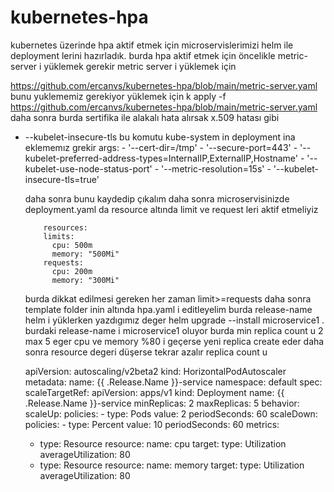 # kubernetes-hpa
kubernetes üzerinde hpa aktif etmek için microservislerimizi helm ile deployment lerini hazırladık.
burda hpa aktif etmek için öncelikle metric-server i yüklemek gerekir metric server i yüklemek için 

https://github.com/ercanvs/kubernetes-hpa/blob/main/metric-server.yaml bunu yuklememiz gerekiyor yüklemek için 
k apply -f https://github.com/ercanvs/kubernetes-hpa/blob/main/metric-server.yaml
daha sonra burda sertifika ile alakalı hata alırsak x.509 hatası gibi
- --kubelet-insecure-tls bu komutu kube-system  in deployment ina eklememız grekir
            args:
            - '--cert-dir=/tmp'
            - '--secure-port=443'
            - '--kubelet-preferred-address-types=InternalIP,ExternalIP,Hostname'
            - '--kubelet-use-node-status-port'
            - '--metric-resolution=15s'
            - '--kubelet-insecure-tls=true'

  daha sonra bunu kaydedip çıkalım
  daha sonra microservisinizde deployment.yaml da resource altında limit ve request leri aktif etmeliyiz

          resources:
          limits:
            cpu: 500m
            memory: "500Mi"
          requests:
            cpu: 200m
            memory: "300Mi"

  burda dikkat edilmesi gereken her zaman limit>=requests
  daha sonra template folder inin altında hpa.yaml i editleyelim burda release-name helm i yüklerken yazdıgımız deger
  helm upgrade --install microservice1 .   burdaki release-name i microservice1 oluyor
  burda min replica count u 2  max 5 eger cpu ve memory %80 i geçerse yeni replica create eder daha sonra resource degeri düşerse tekrar azalır replica count u

  apiVersion: autoscaling/v2beta2
kind: HorizontalPodAutoscaler
metadata:
  name: {{ .Release.Name }}-service
  namespace: default
spec:
  scaleTargetRef:
    apiVersion: apps/v1
    kind: Deployment
    name: {{ .Release.Name }}-service
  minReplicas: 2
  maxReplicas: 5
  behavior:
    scaleUp:
      policies:
      - type: Pods
        value: 2
        periodSeconds: 60
    scaleDown:
      policies:
      - type: Percent
        value: 10
        periodSeconds: 60
  metrics:
  - type: Resource
    resource:
      name: cpu
      target:
        type: Utilization
        averageUtilization: 80
  - type: Resource
    resource:
      name: memory
      target:
        type: Utilization
        averageUtilization: 80
